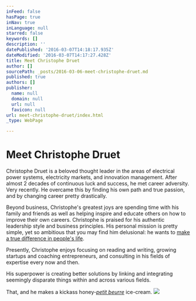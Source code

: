```yaml
---
inFeed: false
hasPage: true
inNav: true
inLanguage: null
starred: false
keywords: []
description: ''
datePublished: '2016-03-07T14:18:17.935Z'
dateModified: '2016-03-07T14:17:27.428Z'
title: Meet Christophe Druet
author: []
sourcePath: _posts/2016-03-06-meet-christophe-druet.md
published: true
authors: []
publisher:
  name: null
  domain: null
  url: null
  favicon: null
url: meet-christophe-druet/index.html
_type: WebPage

---
```

# Meet Christophe Druet

Christophe Druet is a beloved thought leader in the areas of electrical power systems, electricity markets, and innovation management. After almost 2 decades of continuous luck and success, he met career adversity. Very recently. He overcame this by finding his own path and true passion, and by changing career pretty drastically.

Beyond business, Christophe's greatest joys are spending time with his family and friends as well as helping inspire and educate others on how to improve their own careers. Christophe is praised for his authentic leadership style and business principles. His personal mission is pretty simple, yet so ambitious that you may find him delusional: he wants to [make a true difference in people's life][0].

Presently, Christophe enjoys focusing on reading and writing, growing startups and coaching entrepreneurs, and consulting in his fields of expertise every now and then.

His superpower is creating better solutions by linking and integrating seemingly disparate things within and across various fields.

That, and he makes a kickass honey-[_petit beurre_][1] ice-cream.
![](https://the-grid-user-content.s3-us-west-2.amazonaws.com/4d856fc2-2b59-4906-b1f0-ab2847fd26a2.png)

[0]: http://geblogy.diskstation.me/wordpress/about/mission
[1]: http://www.lulechampdespossibles.fr/veritablepetitbeurre "petit beurre"